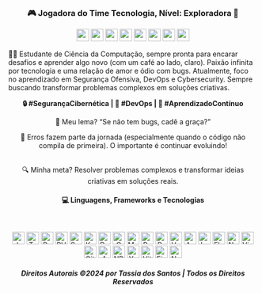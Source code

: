 <h3 align="center">🎮 Jogadora do Time Tecnologia, Nível: Exploradora 🚀</h3>

<p align="center">
<img src="https://img.shields.io/github/commit-activity/w/tassiadossantos/tassiadossantos?style=for-the-badge&logo=git&logoColor=white&color=42b883&label=Commits" height="25"/>
<img src="https://img.shields.io/github/stars/tassiadossantos?style=for-the-badge&logo=star&logoColor=white&color=FFD700&label=Stars" height="25"/>
<img src="https://img.shields.io/github/followers/tassiadossantos?style=for-the-badge&logo=github&logoColor=white&color=4169E1&label=Followers" height="25"/>
<img src="https://img.shields.io/badge/Repositories-purple?style=for-the-badge&logo=github&logoColor=white&color=8A2BE2" height="25"/>
<img src="https://img.shields.io/badge/Experience-2_Years-FF1493?style=for-the-badge&logo=dev.to&logoColor=white" height="25"/>
<img src="https://img.shields.io/github/issues/tassiadossantos/tassiadossantos?style=for-the-badge&logo=gitbook&logoColor=white&color=FFA500&label=Issues" height="25"/>
<img src="https://img.shields.io/github/issues-pr/tassiadossantos/tassiadossantos?style=for-the-badge&logo=git&logoColor=white&color=32CD32&label=Pull%20Requests" height="25"/>
<img src="https://img.shields.io/badge/Code_Reviews-20+-FF4500?style=for-the-badge&logo=reviewboard&logoColor=white" height="25"/>
</p>



<p align="left">👩‍💻 Estudante de Ciência da Computação, sempre pronta para encarar desafios e aprender algo novo (com um café ao lado, claro). Paixão infinita por tecnologia e uma relação de amor e ódio com bugs. Atualmente, foco no aprendizado em Segurança Ofensiva, DevOps e Cybersecurity. Sempre buscando transformar problemas complexos em soluções criativas.</p>

<p align="center"> <b>🔒 #SegurançaCibernética | 🚀 #DevOps | 📖 #AprendizadoContínuo</b></p>


<p align="center">
  🐛 Meu lema? “Se não tem bugs, cadê a graça?”
</p>
<p align="center">
  🎯 Erros fazem parte da jornada (especialmente quando o código não compila de primeira). O importante é continuar evoluindo!
  <br>
  <br>
</p>
  
<p align="center">
  🔍 Minha meta? Resolver problemas complexos e transformar ideias criativas em soluções reais.
  </p> 
 
<h4 align="center">💻 Linguagens, Frameworks e Tecnologias</h4><br>

<p align="center" style="text-decoration:none">
  <a href="#" style="text-decoration:none"><img alt="JavaScript" src="https://img.shields.io/badge/JavaScript-F7DF1E.svg?logo=javascript&logoColor=black" height="25"/></a>
  <a href="#" style="text-decoration:none"><img alt="TypeScript" src="https://img.shields.io/badge/TypeScript-007ACC.svg?logo=typescript&logoColor=white" height="25"/></a>
  <a href="#" style="text-decoration:none"><img alt="Python" src="https://img.shields.io/badge/Python-14354C.svg?logo=python&logoColor=white" height="25"/></a>
  <a href="#" style="text-decoration:none"><img alt="PHP" src="https://img.shields.io/badge/PHP-777BB4.svg?logo=php&logoColor=white" height="25"/></a>
  <a href="#" style="text-decoration:none"><img alt="Swift" src="https://img.shields.io/badge/Swift-F54A2A?logo=swift&logoColor=white" height="25"/></a>
  <a href="#" style="text-decoration:none"><img alt="Kotlin" src="https://img.shields.io/badge/Kotlin-%237F52FF.svg?logo=kotlin&logoColor=white" height="25"/></a>
  <a href="#" style="text-decoration:none"><img alt="Dart" src="https://img.shields.io/badge/Dart-%230175C2.svg?logo=dart&logoColor=white" height="25"/></a>
  <a href="#" style="text-decoration:none"><img alt="C" src="https://custom-icon-badges.demolab.com/badge/C-03599C.svg?logo=c-in-hexagon&logoColor=white" height="25"/></a>
  <a href="#" style="text-decoration:none"><img alt="Markdown" src="https://img.shields.io/badge/Markdown-%23000000.svg?logo=markdown&logoColor=white" height="25"/></a>
  <a href="#" style="text-decoration:none"><img alt="React" src="https://img.shields.io/badge/React-20232a.svg?logo=react&logoColor=%2361DAFB" height="25"/></a>
  <a href="#" style="text-decoration:none"><img alt="React Native" src="https://img.shields.io/badge/React_Native-%2320232a.svg?logo=react&logoColor=%2361DAFB" height="25"/></a>
  <a href="#" style="text-decoration:none"><img alt="Vue.js" src="https://img.shields.io/badge/VueJs-%2335495e.svg?logo=vuedotjs&logoColor=%234FC08D" height="25"/></a>
  <a href="#" style="text-decoration:none"><img alt="Angular.js" src="https://img.shields.io/badge/Angular.js-%23E23237.svg?logo=angularjs&logoColor=white" height="25"/></a>
  <a href="#" style="text-decoration:none"><img alt="Laravel" src="https://img.shields.io/badge/Laravel-%23FF2D20.svg?logo=laravel&logoColor=white" height="25"/></a>
  <a href="#" style="text-decoration:none"><img alt="Flutter" src="https://img.shields.io/badge/Flutter-%2302569B.svg?logo=Flutter&logoColor=white" height="25"/></a>
  <a href="#" style="text-decoration:none"><img alt="Node.js" src="https://img.shields.io/badge/Node.js-43853D.svg?logo=node.js&logoColor=white" height="25"/></a>
  <a href="#" style="text-decoration:none"><img alt="Visual Studio Code" src="https://img.shields.io/badge/Visual%20Studio%20Code-0078d7.svg?logo=visual-studio-code&logoColor=white" height="25"/></a>
  <a href="#" style="text-decoration:none"><img alt="Git" src="https://img.shields.io/badge/Git-F05033.svg?logo=git&logoColor=white" height="25"/></a>
  <a href="#" style="text-decoration:none"><img alt="AWS" src="https://img.shields.io/badge/AWS-%23FF9900.svg?logo=amazon-aws&logoColor=white" height="25"/></a>
  <a href="#" style="text-decoration:none"><img alt="NPM" src="https://img.shields.io/badge/NPM-%23CB3837.svg?logo=npm&logoColor=white" height="25"/></a>
  <a href="#" style="text-decoration:none"><img alt="Yarn" src="https://img.shields.io/badge/Yarn-%232C8EBB.svg?logo=yarn&logoColor=white" height="25"/></a>
  <a href="#" style="text-decoration:none"><img alt="Vite" src="https://img.shields.io/badge/Vite-%23646CFF.svg?logo=vite&logoColor=white" height="25"/></a>
  <a href="#" style="text-decoration:none"><img alt="Figma" src="https://img.shields.io/badge/Figma-%23F24E1E.svg?logo=figma&logoColor=white" height="25"/></a>
  <a href="#" style="text-decoration:none"><img alt="Notion" src="https://img.shields.io/badge/Notion-%23000000.svg?logo=notion&logoColor=white" height="25"/></a>
</p>
<h5 align="center">Direitos Autorais ©2024 por Tassia dos Santos | Todos os Direitos Reservados</h5>

